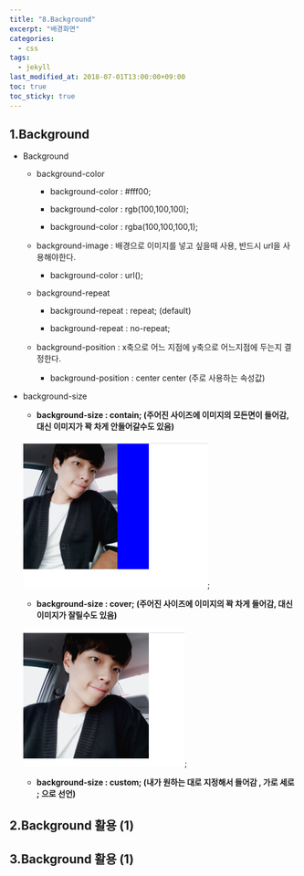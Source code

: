 ```yaml
---
title: "8.Background"
excerpt: "배경화면"
categories:
  - css
tags:
  - jekyll
last_modified_at: 2018-07-01T13:00:00+09:00
toc: true
toc_sticky: true
---
```


## 1.Background

- Background

  - background-color

    - background-color : #fff00;

    * background-color : rgb(100,100,100);

    * background-color : rgba(100,100,100,1);

  - background-image : 배경으로 이미지를 넣고 싶을때 사용, 반드시 url을 사용해야한다.

    - background-color : url();

  - background-repeat

    - background-repeat : repeat; (default)

    - background-repeat : no-repeat;

  * background-position : x축으로 어느 지점에 y축으로 어느지점에 두는지 결정한다.

    - background-position : center center (주로 사용하는 속성값)

* background-size

  - **background-size : contain; (주어진 사이즈에 이미지의 모든면이 들어감, 대신 이미지가 꽉 차게 안들어갈수도 있음)**

  ![contain](/assets/images/css_img/contain.PNG);


    - **background-size : cover; (주어진 사이즈에 이미지의 꽉 차게 들어감, 대신 이미지가 잘릴수도 있음)**

    ![cover](/assets/images/css_img/cover.PNG);

    - **background-size : custom; (내가 원하는 대로 지정해서 들어감 , 가로 세로 ; 으로 선언)**

## 2.Background 활용 (1)

## 3.Background 활용 (1)
